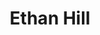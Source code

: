 ---
layout: employee
skillsid: 6
title: 'Ethan Hill'
permalink: /employees/:title 
location: 'Austin'
position: 'Data Analyst'
availability: 49
internal: false
categories: 
- employees
phoneNumber: 555-555-5555
email: email@gmail.com
manage: false
---